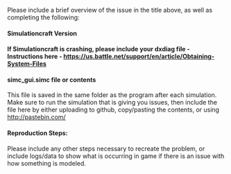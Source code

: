 Please include a brief overview of the issue in the title above, as well as completing the following:

#### Simulationcraft Version

#### If Simulationcraft is crashing, please include your dxdiag file - Instructions here - https://us.battle.net/support/en/article/Obtaining-System-Files

#### simc_gui.simc file or contents
This file is saved in the same folder as the program after each simulation. Make sure to run the simulation that is giving you issues, then include the file here by either uploading to github, copy/pasting the contents, or using http://pastebin.com/

#### Reproduction Steps:

Please include any other steps necessary to recreate the problem, or include logs/data to show what is occurring in game if there is an issue with how something is modeled.
